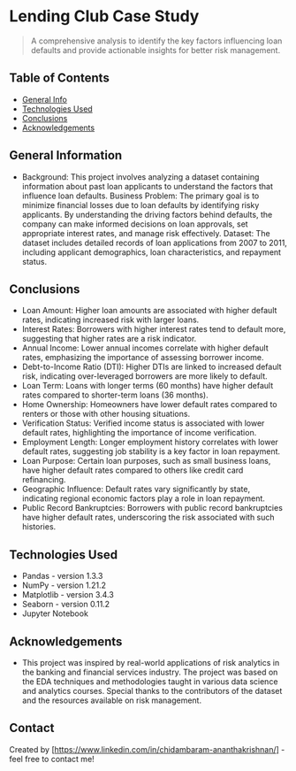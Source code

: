 # Lending Club Case Study
> A comprehensive analysis to identify the key factors influencing loan defaults and provide actionable insights for better risk management.


## Table of Contents
* [General Info](#general-information)
* [Technologies Used](#technologies-used)
* [Conclusions](#conclusions)
* [Acknowledgements](#acknowledgements)

<!-- You can include any other section that is pertinent to your problem -->

## General Information
- Background: This project involves analyzing a dataset containing information about past loan applicants to understand the factors that influence loan defaults.
Business Problem: The primary goal is to minimize financial losses due to loan defaults by identifying risky applicants. By understanding the driving factors behind defaults, the company can make informed decisions on loan approvals, set appropriate interest rates, and manage risk effectively.
Dataset: The dataset includes detailed records of loan applications from 2007 to 2011, including applicant demographics, loan characteristics, and repayment status.

<!-- You don't have to answer all the questions - just the ones relevant to your project. -->

## Conclusions
- Loan Amount: Higher loan amounts are associated with higher default rates, indicating increased risk with larger loans.
- Interest Rates: Borrowers with higher interest rates tend to default more, suggesting that higher rates are a risk indicator.
- Annual Income: Lower annual incomes correlate with higher default rates, emphasizing the importance of assessing borrower income.
- Debt-to-Income Ratio (DTI): Higher DTIs are linked to increased default risk, indicating over-leveraged borrowers are more likely to default.
- Loan Term: Loans with longer terms (60 months) have higher default rates compared to shorter-term loans (36 months).
- Home Ownership: Homeowners have lower default rates compared to renters or those with other housing situations.
- Verification Status: Verified income status is associated with lower default rates, highlighting the importance of income verification.
- Employment Length: Longer employment history correlates with lower default rates, suggesting job stability is a key factor in loan repayment.
- Loan Purpose: Certain loan purposes, such as small business loans, have higher default rates compared to others like credit card refinancing.
- Geographic Influence: Default rates vary significantly by state, indicating regional economic factors play a role in loan repayment.
- Public Record Bankruptcies: Borrowers with public record bankruptcies have higher default rates, underscoring the risk associated with such histories.


## Technologies Used
- Pandas - version 1.3.3
- NumPy - version 1.21.2
- Matplotlib - version 3.4.3
- Seaborn - version 0.11.2
- Jupyter Notebook

## Acknowledgements
- This project was inspired by real-world applications of risk analytics in the banking and financial services industry.
The project was based on the EDA techniques and methodologies taught in various data science and analytics courses.
Special thanks to the contributors of the dataset and the resources available on risk management.


## Contact
Created by [https://www.linkedin.com/in/chidambaram-ananthakrishnan/] - feel free to contact me!

